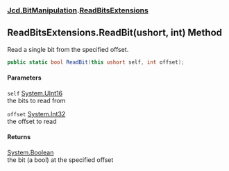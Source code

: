 ### [Jcd.BitManipulation](Jcd_BitManipulation.md 'Jcd.BitManipulation').[ReadBitsExtensions](Jcd_BitManipulation_ReadBitsExtensions.md 'Jcd.BitManipulation.ReadBitsExtensions')
## ReadBitsExtensions.ReadBit(ushort, int) Method
Read a single bit from the specified offset.  
```csharp
public static bool ReadBit(this ushort self, int offset);
```
#### Parameters
<a name='Jcd_BitManipulation_ReadBitsExtensions_ReadBit(ushort_int)_self'></a>
`self` [System.UInt16](https://docs.microsoft.com/en-us/dotnet/api/System.UInt16 'System.UInt16')  
the bits to read from
  
<a name='Jcd_BitManipulation_ReadBitsExtensions_ReadBit(ushort_int)_offset'></a>
`offset` [System.Int32](https://docs.microsoft.com/en-us/dotnet/api/System.Int32 'System.Int32')  
the offset to read
  
#### Returns
[System.Boolean](https://docs.microsoft.com/en-us/dotnet/api/System.Boolean 'System.Boolean')  
the bit (a bool) at the specified offset 
